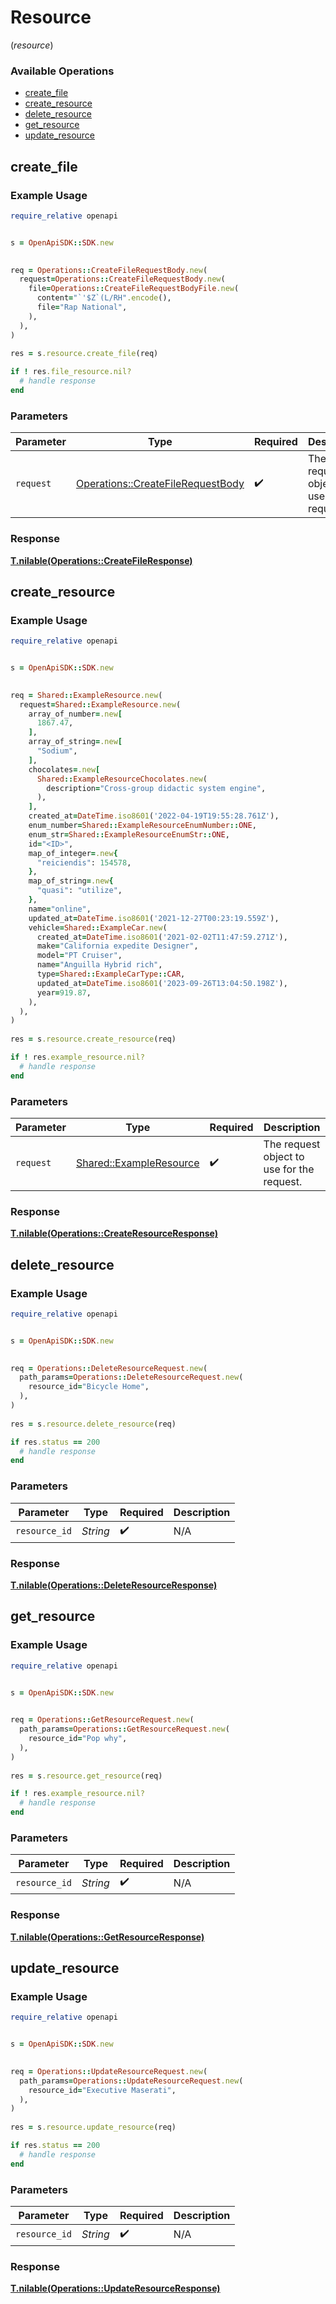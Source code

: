 # Resource
(*resource*)

### Available Operations

* [create_file](#create_file)
* [create_resource](#create_resource)
* [delete_resource](#delete_resource)
* [get_resource](#get_resource)
* [update_resource](#update_resource)

## create_file

### Example Usage

```ruby
require_relative openapi


s = OpenApiSDK::SDK.new

   
req = Operations::CreateFileRequestBody.new(
  request=Operations::CreateFileRequestBody.new(
    file=Operations::CreateFileRequestBodyFile.new(
      content="`'$Z`(L/RH".encode(),
      file="Rap National",
    ),
  ),
)
    
res = s.resource.create_file(req)

if ! res.file_resource.nil?
  # handle response
end

```

### Parameters

| Parameter                                                                             | Type                                                                                  | Required                                                                              | Description                                                                           |
| ------------------------------------------------------------------------------------- | ------------------------------------------------------------------------------------- | ------------------------------------------------------------------------------------- | ------------------------------------------------------------------------------------- |
| `request`                                                                             | [Operations::CreateFileRequestBody](../../models/operations/createfilerequestbody.md) | :heavy_check_mark:                                                                    | The request object to use for the request.                                            |


### Response

**[T.nilable(Operations::CreateFileResponse)](../../models/operations/createfileresponse.md)**


## create_resource

### Example Usage

```ruby
require_relative openapi


s = OpenApiSDK::SDK.new

   
req = Shared::ExampleResource.new(
  request=Shared::ExampleResource.new(
    array_of_number=.new[
      1867.47,
    ],
    array_of_string=.new[
      "Sodium",
    ],
    chocolates=.new[
      Shared::ExampleResourceChocolates.new(
        description="Cross-group didactic system engine",
      ),
    ],
    created_at=DateTime.iso8601('2022-04-19T19:55:28.761Z'),
    enum_number=Shared::ExampleResourceEnumNumber::ONE,
    enum_str=Shared::ExampleResourceEnumStr::ONE,
    id="<ID>",
    map_of_integer=.new{
      "reiciendis": 154578,
    },
    map_of_string=.new{
      "quasi": "utilize",
    },
    name="online",
    updated_at=DateTime.iso8601('2021-12-27T00:23:19.559Z'),
    vehicle=Shared::ExampleCar.new(
      created_at=DateTime.iso8601('2021-02-02T11:47:59.271Z'),
      make="California expedite Designer",
      model="PT Cruiser",
      name="Anguilla Hybrid rich",
      type=Shared::ExampleCarType::CAR,
      updated_at=DateTime.iso8601('2023-09-26T13:04:50.198Z'),
      year=919.87,
    ),
  ),
)
    
res = s.resource.create_resource(req)

if ! res.example_resource.nil?
  # handle response
end

```

### Parameters

| Parameter                                                         | Type                                                              | Required                                                          | Description                                                       |
| ----------------------------------------------------------------- | ----------------------------------------------------------------- | ----------------------------------------------------------------- | ----------------------------------------------------------------- |
| `request`                                                         | [Shared::ExampleResource](../../models/shared/exampleresource.md) | :heavy_check_mark:                                                | The request object to use for the request.                        |


### Response

**[T.nilable(Operations::CreateResourceResponse)](../../models/operations/createresourceresponse.md)**


## delete_resource

### Example Usage

```ruby
require_relative openapi


s = OpenApiSDK::SDK.new

   
req = Operations::DeleteResourceRequest.new(
  path_params=Operations::DeleteResourceRequest.new(
    resource_id="Bicycle Home",
  ),
)
    
res = s.resource.delete_resource(req)

if res.status == 200
  # handle response
end

```

### Parameters

| Parameter          | Type               | Required           | Description        |
| ------------------ | ------------------ | ------------------ | ------------------ |
| `resource_id`      | *String*           | :heavy_check_mark: | N/A                |


### Response

**[T.nilable(Operations::DeleteResourceResponse)](../../models/operations/deleteresourceresponse.md)**


## get_resource

### Example Usage

```ruby
require_relative openapi


s = OpenApiSDK::SDK.new

   
req = Operations::GetResourceRequest.new(
  path_params=Operations::GetResourceRequest.new(
    resource_id="Pop why",
  ),
)
    
res = s.resource.get_resource(req)

if ! res.example_resource.nil?
  # handle response
end

```

### Parameters

| Parameter          | Type               | Required           | Description        |
| ------------------ | ------------------ | ------------------ | ------------------ |
| `resource_id`      | *String*           | :heavy_check_mark: | N/A                |


### Response

**[T.nilable(Operations::GetResourceResponse)](../../models/operations/getresourceresponse.md)**


## update_resource

### Example Usage

```ruby
require_relative openapi


s = OpenApiSDK::SDK.new

   
req = Operations::UpdateResourceRequest.new(
  path_params=Operations::UpdateResourceRequest.new(
    resource_id="Executive Maserati",
  ),
)
    
res = s.resource.update_resource(req)

if res.status == 200
  # handle response
end

```

### Parameters

| Parameter          | Type               | Required           | Description        |
| ------------------ | ------------------ | ------------------ | ------------------ |
| `resource_id`      | *String*           | :heavy_check_mark: | N/A                |


### Response

**[T.nilable(Operations::UpdateResourceResponse)](../../models/operations/updateresourceresponse.md)**

